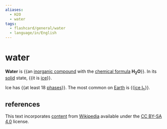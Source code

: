 ```yaml
---
aliases:
  - H2O
  - water
tags:
  - flashcard/general/water
  - language/in/English
---
```


# water

__Water__ is {{an [inorganic compound](inorganic%20compound.md) with the [chemical formula](chemical%20formula.md) __H<sub>2</sub>O__}}. In its [solid](solid.md) state, {{it is [ice](ice.md)}}. <!--SR:!2026-11-23,1016,330!2027-12-02,1323,350-->

Ice has {{at least 18 [phases](phase%20(matter).md)}}. The most common on [Earth](Earth.md) is {{[ice I<sub>h</sub>](ice%20Ih.md)}}. <!--SR:!2025-04-20,555,310!2024-05-31,329,330-->

## references

This text incorporates [content](https://en.wikipedia.org/wiki/water) from [Wikipedia](Wikipedia.md) available under the [CC BY-SA 4.0](https://creativecommons.org/licenses/by-sa/4.0/) license.
